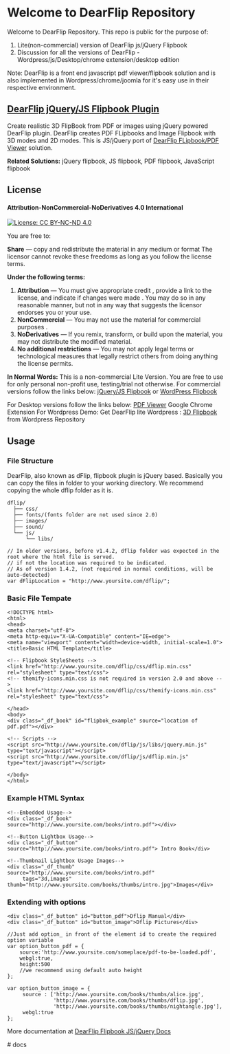 # Welcome to DearFlip Repository
Welcome to DearFlip Repository.
This repo is public for the purpose of:
1. Lite(non-commercial) version of DearFlip js/jQuery Flipbook
2. Discussion for all the versions of DearFlip - Wordpress/js/Desktop/chrome extension/desktop edition

Note: DearFlip is a front end javascript pdf viewer/flipbook solution and is also implemented in Wordpress/chrome/joomla for it's easy use in their respective environment.

## [DearFlip jQuery/JS Flipbook Plugin](https://js.dearflip.com/)
Create realistic 3D FlipBook from PDF or images using jQuery powered DearFlip plugin. DearFlip creates PDF FLipbooks and Image Flipbook with 3D modes and 2D modes. This is JS/jQuery port of [DearFlip FLipbook/PDF Viewer](https://dearflip.com/) solution.

**Related Solutions:** jQuery flipbook, JS flipbook, PDF flipbook, JavaScript flipbook

## License
#### Attribution-NonCommercial-NoDerivatives 4.0 International
  
[![License: CC BY-NC-ND 4.0](https://img.shields.io/badge/License-CC%20BY--NC--ND%204.0-lightgrey.svg)](https://creativecommons.org/licenses/by-nc-nd/4.0/)

You are free to:

**Share** — copy and redistribute the material in any medium or format
The licensor cannot revoke these freedoms as long as you follow the license terms.

**Under the following terms:**
1. **Attribution** — You must give appropriate credit , provide a link to the license, and indicate if changes were made . You may do so in any reasonable manner, but not in any way that suggests the licensor endorses you or your use.
2. **NonCommercial** — You may not use the material for commercial purposes .
3. **NoDerivatives** — If you remix, transform, or build upon the material, you may not distribute the modified material.
4. **No additional restrictions** — You may not apply legal terms or technological measures that legally restrict others from doing anything the license permits.

**In Normal Words:** This is a non-commercial Lite Version. You are free to use for only personal non-profit use, testing/trial not otherwise.
For commercial versions follow the links below:
[jQuery/JS Flipbook](https://js.dearflip.com/) or 
[WordPress Flipbook](https://wordpress.dearflip.com/)

For Desktop versions follow the links below:
[PDF Viewer](https://chrome.google.com/webstore/detail/pdf-to-flipbook-viewer-df/bbbnbmpdkfkndckfmcndgabefnmdedfp) Google Chrome Extension
For Wordpress Demo: Get DearFlip lite Wordpress : [3D Flipbook](https://wordpress.org/plugins/3d-flipbook-dflip-lite/) from Wordpress Repository

## Usage
### File Structure
DearFlip, also known as dFlip, flipbook plugin is jQuery based. Basically you can copy the files in folder to your working directory. We recommend copying the whole dflip folder as it is.

```
dflip/
  ├── css/
  ├── fonts/(fonts folder are not used since 2.0)
  ├── images/
  ├── sound/
  └── js/
      └── libs/
```
```
// In older versions, before v1.4.2, dflip folder was expected in the root where the html file is served.
// if not the location was required to be indicated.
// As of version 1.4.2, (not required in normal conditions, will be auto-detected)
var dFlipLocation = "http://www.yoursite.com/dflip/";
```
 
### Basic File Tempate
```
<!DOCTYPE html>
<html>
<head>
<meta charset="utf-8">
<meta http-equiv="X-UA-Compatible" content="IE=edge">
<meta name="viewport" content="width=device-width, initial-scale=1.0">
<title>Basic HTML Template</title>

<!-- Flipbook StyleSheets -->
<link href="http://www.yoursite.com/dflip/css/dflip.min.css" rel="stylesheet" type="text/css">
<!-- themify-icons.min.css is not required in version 2.0 and above -->
<link href="http://www.yoursite.com/dflip/css/themify-icons.min.css" rel="stylesheet" type="text/css">

</head>
<body>
<div class="_df_book" id="flipbok_example" source="location of pdf.pdf"></div>

<!-- Scripts -->
<script src="http://www.yoursite.com/dflip/js/libs/jquery.min.js" type="text/javascript"></script>
<script src="http://www.yoursite.com/dflip/js/dflip.min.js" type="text/javascript"></script>

</body>
</html>
```

### Example HTML Syntax
```
<!--Embedded Usage--> 
<div class="_df_book" source="http://www.yoursite.com/books/intro.pdf"></div>

<!--Button Lightbox Usage--> 
<div class="_df_button" source="http://www.yoursite.com/books/intro.pdf"> Intro Book</div>

<!--Thumbnail Lightbox Usage Images-->
<div class="_df_thumb" source="http://www.yoursite.com/books/intro.pdf"
     tags="3d,images" thumb="http://www.yoursite.com/books/thumbs/intro.jpg">Images</div>
````

### Extending with options
```
<div class="_df_button" id="button_pdf">Dflip Manual</div>
<div class="_df_button" id="button_image">Dflip Pictures</div>

//Just add option_ in front of the element id to create the required option variable
var option_button_pdf = {
    source:'http://www.yoursite.com/someplace/pdf-to-be-loaded.pdf',
    webgl:true,
    height:500
    //we recommend using default auto height
};

var option_button_image = {
     source : ['http://www.yoursite.com/books/thumbs/alice.jpg',
               'http://www.yoursite.com/books/thumbs/dflip.jpg',
               'http://www.yoursite.com/books/thumbs/nightangle.jpg'],
     webgl:true
};
```

More documentation at [DearFlip Flipbook JS/jQuery Docs](https://js.dearflip.com/docs/)


#   d o c s  
 